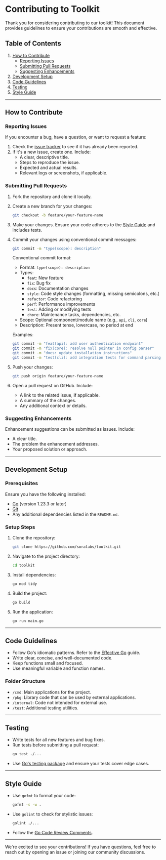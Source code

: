 # Contributing to Toolkit
Thank you for considering contributing to our toolkit! This document provides guidelines to ensure your contributions are smooth and effective.

## Table of Contents
1. [How to Contribute](#how-to-contribute)
    - [Reporting Issues](#reporting-issues)
    - [Submitting Pull Requests](#submitting-pull-requests)
    - [Suggesting Enhancements](#suggesting-enhancements)
2. [Development Setup](#development-setup)
3. [Code Guidelines](#code-guidelines)
4. [Testing](#testing)
5. [Style Guide](#style-guide)

---

## How to Contribute

### Reporting Issues
If you encounter a bug, have a question, or want to request a feature:
1. Check the [issue tracker](https://github.com/soralabs/toolkit/issues) to see if it has already been reported.
2. If it's a new issue, create one. Include:
   - A clear, descriptive title.
   - Steps to reproduce the issue.
   - Expected and actual results.
   - Relevant logs or screenshots, if applicable.

### Submitting Pull Requests
1. Fork the repository and clone it locally.
2. Create a new branch for your changes:
   ```bash
   git checkout -b feature/your-feature-name
   ```
3. Make your changes. Ensure your code adheres to the [Style Guide](#style-guide) and includes tests.
4. Commit your changes using conventional commit messages:
   ```bash
   git commit -m "type(scope): description"
   ```
   
   Conventional commit format:
   - Format: `type(scope): description`
   - Types:
     - `feat`: New feature
     - `fix`: Bug fix
     - `docs`: Documentation changes
     - `style`: Code style changes (formatting, missing semicolons, etc.)
     - `refactor`: Code refactoring
     - `perf`: Performance improvements
     - `test`: Adding or modifying tests
     - `chore`: Maintenance tasks, dependencies, etc.
   - Scope: Optional component/module name (e.g., `api`, `cli`, `core`)
   - Description: Present tense, lowercase, no period at end

   Examples:
   ```bash
   git commit -m "feat(api): add user authentication endpoint"
   git commit -m "fix(core): resolve null pointer in config parser"
   git commit -m "docs: update installation instructions"
   git commit -m "test(cli): add integration tests for command parsing"
   ```

5. Push your changes:
   ```bash
   git push origin feature/your-feature-name
   ```
6. Open a pull request on GitHub. Include:
   - A link to the related issue, if applicable.
   - A summary of the changes.
   - Any additional context or details.

### Suggesting Enhancements
Enhancement suggestions can be submitted as issues. Include:
- A clear title.
- The problem the enhancement addresses.
- Your proposed solution or approach.

---

## Development Setup

### Prerequisites
Ensure you have the following installed:
- [Go](https://golang.org/doc/install) (version 1.23.3 or later)
- [Git](https://git-scm.com/)
- Any additional dependencies listed in the `README.md`.

### Setup Steps
1. Clone the repository:
   ```bash
   git clone https://github.com/soralabs/toolkit.git
   ```
2. Navigate to the project directory:
   ```bash
   cd toolkit
   ```
3. Install dependencies:
   ```bash
   go mod tidy
   ```
4. Build the project:
   ```bash
   go build
   ```
5. Run the application:
   ```bash
   go run main.go
   ```

---

## Code Guidelines
- Follow Go's idiomatic patterns. Refer to the [Effective Go](https://go.dev/doc/effective_go) guide.
- Write clear, concise, and well-documented code.
- Keep functions small and focused.
- Use meaningful variable and function names.

### Folder Structure
- `/cmd`: Main applications for the project.
- `/pkg`: Library code that can be used by external applications.
- `/internal`: Code not intended for external use.
- `/test`: Additional testing utilities.

---

## Testing
- Write tests for all new features and bug fixes.
- Run tests before submitting a pull request:
  ```bash
  go test ./...
  ```
- Use [Go's testing package](https://pkg.go.dev/testing) and ensure your tests cover edge cases.

---

## Style Guide
- Use `gofmt` to format your code:
  ```bash
  gofmt -s -w .
  ```
- Use `golint` to check for stylistic issues:
  ```bash
  golint ./...
  ```
- Follow the [Go Code Review Comments](https://github.com/golang/go/wiki/CodeReviewComments).

---

We're excited to see your contributions! If you have questions, feel free to reach out by opening an issue or joining our community discussions.